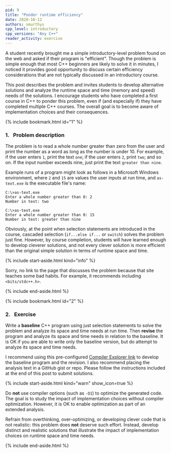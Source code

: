 ```yaml
---
pid: 9
title: "Ponder runtime efficiency"
date: 2020-10-12
authors: smurthys
cpp_level: introductory
cpp_versions: "Any C++" 
reader_activity: exercise
---
```


A student recently brought me a simple introductory-level problem found on the web and
asked if their program is "efficient". Though the problem is simple enough that most C++
beginners are likely to solve it in minutes, I noticed it provides good opportunity to
discuss certain efficiency considerations that are not typically discussed in an
introductory course.

This post describes the problem and invites students to develop alternative solutions and
analyze the runtime space and time (memory and speed) needs of the solutions. I encourage
students who have completed a first course in C++ to ponder this problem, even if
(and especially if) they have completed multiple C++ courses. The overall goal is to
become aware of implementation choices and their consequences.
<!--more-->

{% include bookmark.html id="1" %}

### 1.&nbsp;&nbsp; Problem description

The problem is to read a whole number greater than zero from the user and print the
number as a word as long as the number is under 10. For example, if the user enters `1`,
print the text `one`; if the user enters `2`, print `two`; and so on. If the input number
exceeds nine, just print the text `greater than nine`.

Example runs of a program might look as follows in a Microsoft Windows environment, where
`2` and `15` are values the user inputs at run time, and `as-text.exe` is the executable
file's name:

```console
C:\>as-text.exe
Enter a whole number greater than 0: 2
Number in text: two

C:\>as-text.exe
Enter a whole number greater than 0: 15
Number in text: greater than nine
```

Obviously, at the point when selection statements are introduced in the course, cascaded
selection (`if...else if...` or `switch`) solves the problem just fine. However, by
course completion, students will have learned enough to develop cleverer solutions, and
not every clever solution is more efficient than the original simple solution in terms of
runtime space and time.

{% include start-aside.html kind="info" %}

Sorry, no link to the page that discusses the problem because that site teaches some bad
habits. For example, it recommends including `<bits/stdc++.h>`.

{% include end-aside.html %}

{% include bookmark.html id="2" %}

### 2.&nbsp;&nbsp; Exercise

Write a **baseline** C++ program using just selection statements to solve the problem
and analyze its space and time needs at run time. Then **revise** the program and
analyze its space and time needs in relation to the baseline. It is OK if you are able
to write only the baseline version, but do attempt to analyze its space and time needs.

I recommend using this pre-configured [Compiler Explorer link](https://godbolt.org/z/xvaY1n)
to develop the baseline program and the revision. I also recommend placing the analysis
text in a GitHub gist or repo. Please follow the instructions included at the end of this
post to submit solutions.

{% include start-aside.html kind="warn" show_icon=true %}

Do **not** use compiler options (such as `-O1`) to optimize the generated code. The goal
is to study the impact of implementation choices without compiler optimization. However,
it is OK to enable optimization as part of an extended analysis.

Refrain from overthinking, over-optimizing, or developing clever code that is not
realistic: this problem does **not** deserve such effort. Instead, develop distinct and
realistic solutions that illustrate the impact of implementation choices on runtime space
and time needs.

{% include end-aside.html %}
